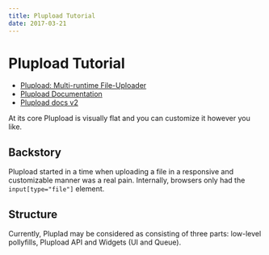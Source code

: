 ```yaml
---
title: Plupload Tutorial
date: 2017-03-21
---
```


# Plupload Tutorial

* [Plupload: Multi-runtime File-Uploader](http://www.plupload.com/)
* [Plupload Documentation](http://www.plupload.com/docs/)
* [Plupload docs v2](http://www.plupload.com/docs/v2/Getting-Started)

At its core Plupload is visually flat and you can customize it however you like.

## Backstory

Plupload started in a time when uploading a file in a responsive and customizable manner was a real pain. Internally, browsers only had the `input[type="file"]` element.

## Structure

Currently, Pluplad may be considered as consisting of three parts: low-level pollyfills, Plupload API and Widgets (UI and Queue). 
